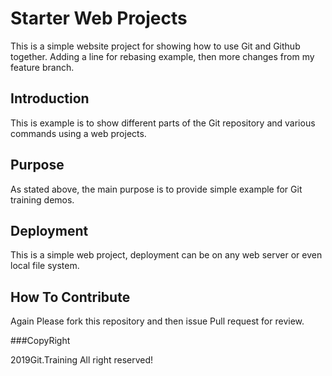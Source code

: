  # Starter Web Projects

This is a simple website project for 
showing how to use Git and Github together.
Adding a line for rebasing example, then more changes from my feature branch.

## Introduction

This is example is to show different parts of
the Git repository and various commands using
a web projects.

## Purpose

As stated above, the main purpose is to 
provide simple example for Git training demos.

## Deployment

This is a simple web project, deployment can
be on any web server or even local file system.

## How To Contribute

Again Please fork this repository and then issue Pull request for review.

###CopyRight

 2019Git.Training All right reserved!